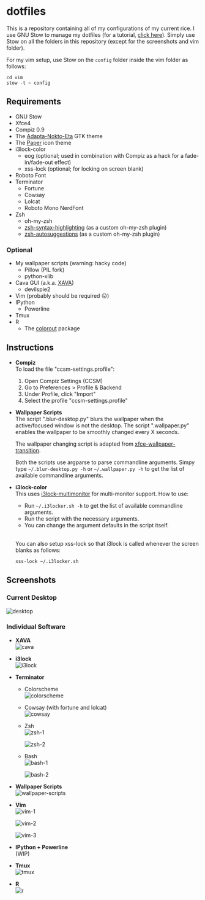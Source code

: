 # dotfiles

This is a repository containing all of my configurations of my current rice.
I use GNU Stow to manage my dotfiles (for a tutorial, [click here]( https://alexpearce.me/2016/02/managing-dotfiles-with-stow/)).
Simply use Stow on all the folders in this repository (except for the screenshots and vim folder).

For my vim setup, use Stow on the `config` folder inside the vim folder as follows:
```
cd vim
stow -t ~ config
```

## Requirements
* GNU Stow
* Xfce4
* Compiz 0.9
* The [Adapta-Nokto-Eta](https://github.com/adapta-project/adapta-gtk-theme) GTK theme
* The [Paper](https://github.com/snwh/paper-icon-theme) icon theme
* i3lock-color
  * eog (optional; used in combination with Compiz as a hack for a fade-in/fade-out effect)
  * xss-lock (optional; for locking on screen blank)
* Roboto Font
* Terminator
  * Fortune
  * Cowsay
  * Lolcat
  * Roboto Mono NerdFont
* Zsh
  * oh-my-zsh
  * [zsh-syntax-highlighting](https://github.com/zsh-users/zsh-syntax-highlighting) (as a custom oh-my-zsh plugin)
  * [zsh-autosuggestions](https://github.com/zsh-users/zsh-autosuggestions) (as a custom oh-my-zsh plugin)

### Optional
* My wallpaper scripts (warning: hacky code)
  * Pillow (PIL fork)
  * python-xlib
* Cava GUI (a.k.a. [XAVA](https://github.com/nikp123/xava))
  * devilspie2
* Vim (probably should be required :stuck_out_tongue:)
* IPython
  * Powerline
* Tmux
* R
  * The [colorout](https://github.com/jalvesaq/colorout) package

## Instructions
* **Compiz**  
  To load the file "ccsm-settings.profile":
  1. Open Compiz Settings (CCSM)
  2. Go to Preferences > Profile & Backend
  3. Under Profile, click "Import"
  4. Select the profile "ccsm-settings.profile"

* **Wallpaper Scripts**  
  The script ".blur-desktop.py" blurs the wallpaper when the active/focused window is not the desktop.
  The script ".wallpaper.py" enables the wallpaper to be smoothly changed every X seconds.
  <br>

  The wallpaper changing script is adapted from [xfce-wallpaper-transition](https://github.com/c4tz/xfce-wallpaper-transition).
  <br>

  Both the scripts use argparse to parse commandline arguments.
  Simpy type `~/.blur-desktop.py -h` or `~/.wallpaper.py -h` to get the list of available commandline arguments.
  <br>

* **i3lock-color**  
  This uses [i3lock-multimonitor](https://github.com/ShikherVerma/i3lock-multimonitor) for multi-monitor support.
  How to use:
    * Run `~/.i3locker.sh -h` to get the list of available commandline arguments.
    * Run the script with the necessary arguments.
    * You can change the argument defaults in the script itself.
  <br>

  You can also setup xss-lock so that i3lock is called whenever the screen blanks as follows:
  ```
  xss-lock ~/.i3locker.sh
  ```

## Screenshots
### **Current Desktop**
![desktop](./screenshots/desktop.png)

### **Individual Software**
* **XAVA**  
  ![cava](./screenshots/cava.png)

* **i3lock**  
  ![i3lock](./screenshots/i3lock.png)

* **Terminator**
  * Colorscheme  
    ![colorscheme](./screenshots/colorscheme.png)

  * Cowsay (with fortune and lolcat)  
    ![cowsay](./screenshots/cowsay.png)

  * Zsh  
    ![zsh-1](./screenshots/zsh-1.png)
    <br>

    ![zsh-2](./screenshots/zsh-2.png)

  * Bash  
    ![bash-1](./screenshots/bash-1.png)
    <br>

    ![bash-2](./screenshots/bash-2.png)

* **Wallpaper Scripts**  
  ![wallpaper-scripts](./screenshots/scripts.gif)  

* **Vim**  
  ![vim-1](./screenshots/vim-1.png)
  <br>

  ![vim-2](./screenshots/vim-2.png)
  <br>

  ![vim-3](./screenshots/vim-3.png)

* **IPython + Powerline**  
(WIP)

* **Tmux**  
  ![tmux](./screenshots/tmux.png)

* **R**  
  ![r](./screenshots/r.png)
